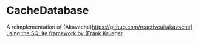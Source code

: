 # CacheDatabase

A reimplementation of (Akavache)[https://github.com/reactiveui/akavache] using the SQLite framework by (Frank Krueger](https://github.com/praeclarum/sqlite-net).
